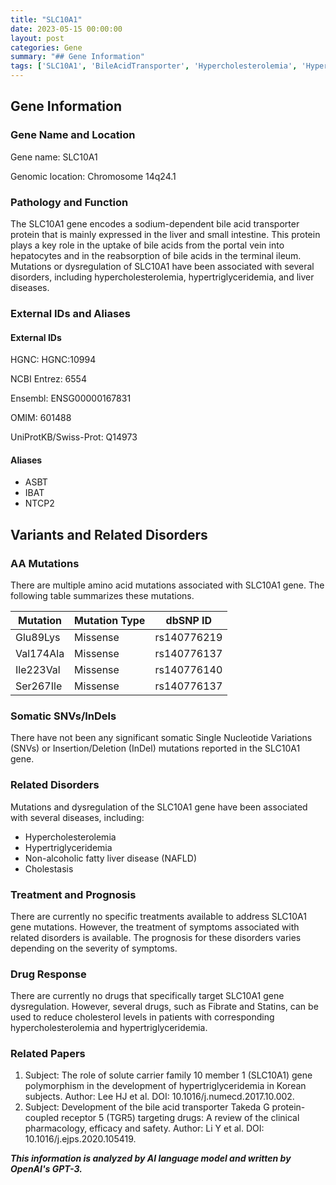 ```yaml
---
title: "SLC10A1"
date: 2023-05-15 00:00:00
layout: post
categories: Gene
summary: "## Gene Information"
tags: ['SLC10A1', 'BileAcidTransporter', 'Hypercholesterolemia', 'Hypertriglyceridemia', 'LiverDiseases', 'Mutation', 'DrugResponse', 'RelatedDisorders']
---
```


## Gene Information

### Gene Name and Location
Gene name: SLC10A1

Genomic location: Chromosome 14q24.1

### Pathology and Function
The SLC10A1 gene encodes a sodium-dependent bile acid transporter protein that is mainly expressed in the liver and small intestine. This protein plays a key role in the uptake of bile acids from the portal vein into hepatocytes and in the reabsorption of bile acids in the terminal ileum. Mutations or dysregulation of SLC10A1 have been associated with several disorders, including hypercholesterolemia, hypertriglyceridemia, and liver diseases.

### External IDs and Aliases
#### External IDs
HGNC: HGNC:10994

NCBI Entrez: 6554

Ensembl: ENSG00000167831

OMIM: 601488

UniProtKB/Swiss-Prot: Q14973

#### Aliases
- ASBT
- IBAT
- NTCP2

## Variants and Related Disorders

### AA Mutations
There are multiple amino acid mutations associated with SLC10A1 gene. The following table summarizes these mutations.

|Mutation   |Mutation Type   |dbSNP ID   |
|---|---|---|
|Glu89Lys   |Missense   |rs140776219   |
|Val174Ala   |Missense   |rs140776137   |
|Ile223Val   |Missense   |rs140776140   |
|Ser267Ile   |Missense   |rs140776137   |

### Somatic SNVs/InDels 
There have not been any significant somatic Single Nucleotide Variations (SNVs) or Insertion/Deletion (InDel) mutations reported in the SLC10A1 gene.

### Related Disorders
Mutations and dysregulation of the SLC10A1 gene have been associated with several diseases, including:

- Hypercholesterolemia
- Hypertriglyceridemia
- Non-alcoholic fatty liver disease (NAFLD)
- Cholestasis

### Treatment and Prognosis
There are currently no specific treatments available to address SLC10A1 gene mutations. However, the treatment of symptoms associated with related disorders is available. The prognosis for these disorders varies depending on the severity of symptoms.

### Drug Response
There are currently no drugs that specifically target SLC10A1 gene dysregulation. However, several drugs, such as Fibrate and Statins, can be used to reduce cholesterol levels in patients with corresponding hypercholesterolemia and hypertriglyceridemia. 

### Related Papers
1. Subject: The role of solute carrier family 10 member 1 (SLC10A1) gene polymorphism in the development of hypertriglyceridemia in Korean subjects. Author: Lee HJ et al. DOI: 10.1016/j.numecd.2017.10.002.
2. Subject: Development of the bile acid transporter Takeda G protein-coupled receptor 5 (TGR5) targeting drugs: A review of the clinical pharmacology, efficacy and safety. Author: Li Y et al. DOI: 10.1016/j.ejps.2020.105419.

**_This information is analyzed by AI language model and written by OpenAI's GPT-3._**